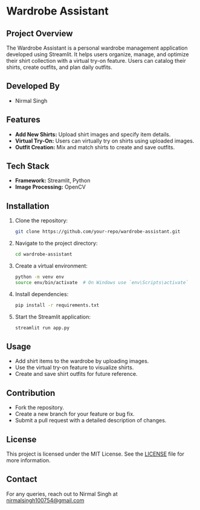 # Wardrobe Assistant

## Project Overview
The Wardrobe Assistant is a personal wardrobe management application developed using Streamlit. It helps users organize, manage, and optimize their shirt collection with a virtual try-on feature. Users can catalog their shirts, create outfits, and plan daily outfits.

## Developed By
- Nirmal Singh

## Features
- **Add New Shirts:** Upload shirt images and specify item details.
- **Virtual Try-On:** Users can virtually try on shirts using uploaded images.
- **Outfit Creation:** Mix and match shirts to create and save outfits.

## Tech Stack
- **Framework:** Streamlit, Python
- **Image Processing:** OpenCV

## Installation
1. Clone the repository:
    ```bash
    git clone https://github.com/your-repo/wardrobe-assistant.git
    ```

2. Navigate to the project directory:
    ```bash
    cd wardrobe-assistant
    ```

3. Create a virtual environment:
    ```bash
    python -m venv env
    source env/bin/activate  # On Windows use `env\Scripts\activate`
    ```

4. Install dependencies:
    ```bash
    pip install -r requirements.txt
    ```

5. Start the Streamlit application:
    ```bash
    streamlit run app.py
    ```

## Usage
- Add shirt items to the wardrobe by uploading images.
- Use the virtual try-on feature to visualize shirts.
- Create and save shirt outfits for future reference.

## Contribution
- Fork the repository.
- Create a new branch for your feature or bug fix.
- Submit a pull request with a detailed description of changes.

## License
This project is licensed under the MIT License. See the [LICENSE](LICENSE) file for more information.

## Contact
For any queries, reach out to Nirmal Singh at nirmalsingh100754@gmail.com
